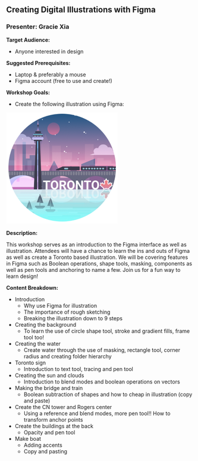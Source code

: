 ## Creating Digital Illustrations with Figma
### Presenter: Gracie Xia

**Target Audience:** 
- Anyone interested in design

**Suggested Prerequisites:** 
- Laptop & preferably a mouse
- Figma account (free to use and create!)

**Workshop Goals:**

- Create the following illustration using Figma:

<img src="/Illustration.png" width="300">

**Description:**

This workshop serves as an introduction to the Figma interface as well as illustration. Attendees will have a chance to learn the ins and outs of Figma as well as create a Toronto based illustration. We will be covering features in Figma such as Boolean operations, shape tools, masking, components as well as pen tools and anchoring to name a few. Join us for a fun way to learn design!

**Content Breakdown:**
- Introduction
    - Why use Figma for illustration
    - The importance of rough sketching
    - Breaking the illustration down to 9 steps
- Creating the background
    - To learn the use of circle shape tool, stroke and gradient fills, frame tool too!
- Creating the water
    - Create water through the use of masking, rectangle tool, corner radius and creating folder hierarchy
- Toronto sign
    - Introduction to text tool, tracing and pen tool
- Creating the sun and clouds
    - Introduction to blend modes and boolean operations on vectors
- Making the bridge and train
    - Boolean subtraction of shapes and how to cheap in illustration (copy and paste)
- Create the CN tower and Rogers center
    - Using a reference and blend modes, more pen tool!! How to transform anchor points
- Create the buildings at the back
    - Opacity and pen tool
- Make boat
    - Adding accents
    - Copy and pasting
